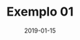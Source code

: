 ---
layout: post
category: Exemplos
title: 'Exemplo 01'
description: 'Primeiro Exemplo'
date: 2019-01-15
---